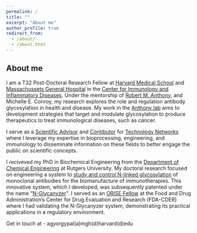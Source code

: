 ```yaml
---
permalink: /
title: ""
excerpt: "About me"
author_profile: true
redirect_from: 
  - /about/
  - /about.html
---
```

About me 
--
I am a T32 Post-Doctoral Research Fellow at [Harvard Medical School](https://hms.harvard.edu/) and [Massachussets General Hospital](https://www.massgeneral.org/) in the [Center for Immunology and Inflammatory Diseases](https://www.massgeneral.org/medicine/ciid). Under the mentorship of [Robert M. Anthony](https://scholar.google.com/citations?user=3xN1qSIAAAAJ&hl=en&oi=ao), and Michelle E. Conroy, my research explores the role and regulation antibody glycosylation in health and disease. My work in the [Anthony lab](https://rmanthonylab.mgh.harvard.edu/) aims to development strategies that target and modulate glycosylation to produce therapeutics to treat immunological diseases, such as cancer.

I serve as a [Scientific Advisor](https://www.technologynetworks.com/tn/scientific-advisory-board) and [Contibutor](https://www.technologynetworks.com/tn/editor/aron-gyorgypal-phd) for [Technology Networks](https://www.technologynetworks.com/) where I leverage my expertise in bioprocessing, engineering, and immunology to disseminate information on these fields to better engage the public on scientific concepts. 

I reciveved my PhD in Biochemical Engineering from the [Department of Chemical Engineering](https://cbe.rutgers.edu/) at Rutgers University. My doctoral research focused on engineering a system to [study and control N-linked glycosylation](https://rucore.libraries.rutgers.edu/rutgers-lib/70295/) of monoclonal antibodies for the biomanufacture of immunotherapies. This innovative system, which I developed, was subsequently patented under the name “[N-Glycanyzer](https://patents.google.com/patent/US20240110925A1/en)". I served as an [ORISE Fellow](https://orise.orau.gov/FDA/index.html) at the Food and Drug Administration’s Center for Drug Evaluation and Research (FDA-CDER) where I had validating the N-Glycanyzer system, demonstrating its practical applications in a regulatory environment.


Get in touch at -  agyorgypal(a)mgh(d)harvard(d)edu
